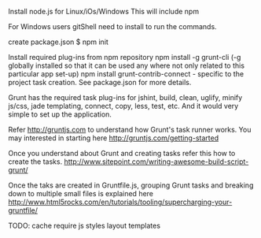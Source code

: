 Install node.js for Linux/iOs/Windows
This will include npm

For Windows users gitShell need to install to run the commands.

create package.json $ npm init

Install required plug-ins from npm repository
npm install -g grunt-cli (-g globally installed so that it can be used any where not only related to this particular app set-up)
npm install grunt-contrib-connect - specific to the project task creation. See package.json for more details.

Grunt has the required task plug-ins for jshint, build, clean, uglify, minify js/css, jade templating, connect, copy, less, test, etc. And it would very simple to set up the application.

Refer http://gruntjs.com to understand how Grunt's task runner works.
You may interested in starting here http://gruntjs.com/getting-started

Once you understand about Grunt and creating tasks refer this how to create the tasks.
http://www.sitepoint.com/writing-awesome-build-script-grunt/

Once the taks are created in Gruntfile.js, grouping Grunt tasks and breaking down to multiple small files is explained here http://www.html5rocks.com/en/tutorials/tooling/supercharging-your-gruntfile/

TODO:
cache
require js
styles
layout
templates
